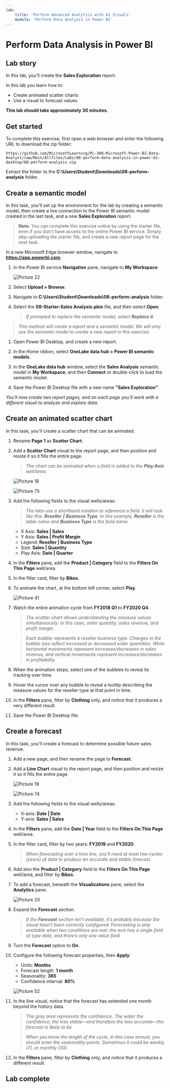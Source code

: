 ```yaml
---
lab:
    title: 'Perform Advanced Analytics with AI Visuals'
    module: 'Perform Data Analysis in Power BI'
---
```


# Perform Data Analysis in Power BI

## Lab story

In this lab, you'll create the **Sales Exploration** report.

In this lab you learn how to:

- Create animated scatter charts
- Use a visual to forecast values

**This lab should take approximately 30 minutes.**

## Get started

To complete this exercise, first open a web browser and enter the following URL to download the zip folder:

`https://github.com/MicrosoftLearning/PL-300-Microsoft-Power-BI-Data-Analyst/raw/Main/Allfiles/Labs/08-perform-data-analysis-in-power-bi-desktop/08-perform-analysis.zip`

Extract the folder to the **C:\Users\Student\Downloads\08-perform-analysis** folder.

## Create a semantic model

In this task, you'll set up the environment for the lab by creating a semantic model, then create a live connection to the Power BI semantic model created in the last task, and a new **Sales Exploration** report.

> **Note**: You can complete this exercise online by using the starter file, even if you don't have access to the online Power BI service. Simply skip uploading the starter file, and create a new report page for the next task.

In a new Microsoft Edge browser window, navigate to **https://app.powerbi.com**.

1. In the Power BI service **Navigation** pane, navigate to **My Workspace**.

     ![Picture 22](Linked_image_Files/07-my-workspace-new.png)

1. Select **Upload > Browse**.

1. Navigate to **C:\Users\Student\Downloads\08-perform-analysis** folder.

1. Select the **08-Starter-Sales Analysis.pbix** file, and then select **Open**.

    > *If prompted to replace the semantic model, select **Replace it**.*

> *This method will create a report and a semantic model. We will only use the semantic model to create a new report in this exercise.*

1. Open Power BI Desktop, and create a new report.

1. In the Home ribbon, select **OneLake data hub > Power BI semantic models**.

1. In the **OneLake data hub** window, select the **Sales Analysis** semantic model in **My Workspace**, and then **Connect** or double-click to load the semantic model.

1. Save the Power BI Desktop file with a new name **"Sales Exploration"**.

*You’ll now create two report pages, and on each page you’ll work with a different visual to analyze and explore data.*

## Create an animated scatter chart

In this task, you'll create a scatter chart that can be animated.

1. Rename **Page 1** as **Scatter Chart**.

1. Add a **Scatter Chart** visual to the report page, and then position and resize it so it fills the entire page.

	> *The chart can be animated when a field is added to the **Play Axis** well/area.*

	 ![Picture 18](Linked_image_Files/10-perform-data-analysis-in-power-bi-desktop_image15.png)

	 ![Picture 75](Linked_image_Files/10-perform-data-analysis-in-power-bi-desktop_image16.png)

1. Add the following fields to the visual wells/areas:

	> *The labs use a shorthand notation to reference a field. It will look like this: **Reseller** **\|** **Business Type**. In this example, **Reseller** is the table name and **Business Type** is the field name.*

	 - X Axis: **Sales \| Sales**
	 - Y Axis: **Sales \| Profit Margin**
	 - Legend: **Reseller \| Business Type**
	 - Size: **Sales \| Quantity**
	 - Play Axis: **Date \| Quarter**

1. In the **Filters** pane, add the **Product \| Category** field to the **Filters On This Page** well/area.

1. In the filter card, filter by **Bikes**.

1. To animate the chart, at the bottom left corner, select **Play**.

	![Picture 41](Linked_image_Files/10-perform-data-analysis-in-power-bi-desktop_image19.png)

1. Watch the entire animation cycle from **FY2018 Q1** to **FY2020 Q4**.

	> *The scatter chart allows understanding the measure values simultaneously: in this case, order quantity, sales revenue, and profit margin.*
    
	> *Each bubble represents a reseller business type. Changes in the bubble size reflect increased or decreased order quantities. While horizontal movements represent increases/decreases in sales revenue, and vertical movements represent increases/decreases in profitability.*

1. When the animation stops, select one of the bubbles to reveal its tracking over time.

1. Hover the cursor over any bubble to reveal a tooltip describing the measure values for the reseller type at that point in time.

1. In the **Filters** pane, filter by **Clothing** only, and notice that it produces a very different result.

1. Save the Power BI Desktop file.

## Create a forecast

In this task, you'll create a forecast to determine possible future sales revenue.

1. Add a new page, and then rename the page to **Forecast**.

1. Add a **Line Chart** visual to the report page, and then position and resize it so it fills the entire page.

	 ![Picture 19](Linked_image_Files/10-perform-data-analysis-in-power-bi-desktop_image21.png)

	 ![Picture 74](Linked_image_Files/10-perform-data-analysis-in-power-bi-desktop_image22.png)

1. Add the following fields to the visual wells/areas:

	 - X-axis: **Date \| Date**
	 - Y-axis: **Sales \| Sales**

1. In the **Filters** pane, add the **Date \| Year** field to the **Filters On This Page** well/area.

1. In the filter card, filter by two years: **FY2019** and **FY2020**.

	> *When forecasting over a time line, you'll need at least two cycles (years) of data to produce an accurate and stable forecast.*

1. Add also the **Product \| Category** field to the **Filters On This Page** well/area, and filter by **Bikes**.

1. To add a forecast, beneath the **Visualizations** pane, select the **Analytics** pane.

	 ![Picture 20](Linked_image_Files/10-perform-data-analysis-in-power-bi-desktop_image26.png)

1. Expand the **Forecast** section.

	> *If the **Forecast** section isn't available, it’s probably because the visual hasn’t been correctly configured. Forecasting is only available when two conditions are met: the axis has a single field of type date, and there’s only one value field.*

1. Turn the **Forecast** option to **On**.

1. Configure the following forecast properties, then **Apply**:

	- Units: **Months**
	- Forecast length: **1 month**
	- Seasonality: **365**
	- Confidence interval: **80%**

	![Picture 52](Linked_image_Files/10-perform-data-analysis-in-power-bi-desktop_image29.png)

1. In the line visual, notice that the forecast has extended one month beyond the history data.

	> *The gray area represents the confidence. The wider the confidence, the less stable—and therefore the less accurate—the forecast is likely to be.*

	> *When you know the length of the cycle, in this case annual, you should enter the seasonality points. Sometimes it could be weekly (7), or monthly (30).*

1. In the **Filters** pane, filter by **Clothing** only, and notice that it produces a different result.

## Lab complete

